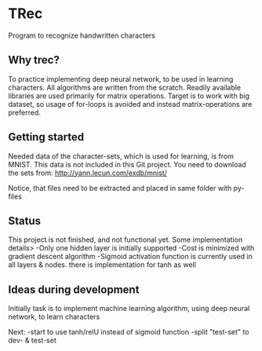 # TRec
Program to recognize handwritten characters

## Why trec?
To practice implementing deep neural network, to be used in learning characters.
All algorithms are written from the scratch. Readily available libraries are
used primarily for matrix operations. Target is to work with big dataset, so
usage of for-loops is avoided and instead matrix-operations are preferred.

## Getting started
Needed data of the character-sets, which is used for learning, is from MNIST.
This data is not included in this Git project. You need to download the sets from:
http://yann.lecun.com/exdb/mnist/

Notice, that files need to be extracted and placed in same folder with py-files

## Status
This project is not finished, and not functional yet. Some implementation details>
-Only one hidden layer is initially supported
-Cost is minimized with gradient descent algorithm
-Sigmoid activation function is currently used in all layers & nodes.
 there is implementation for tanh as well

## Ideas during development
Initially task is to implement machine learning algorithm, using
deep neural network, to learn characters


Next:
-start to use tanh/relU instead of sigmoid function
-split "test-set" to dev- & test-set
